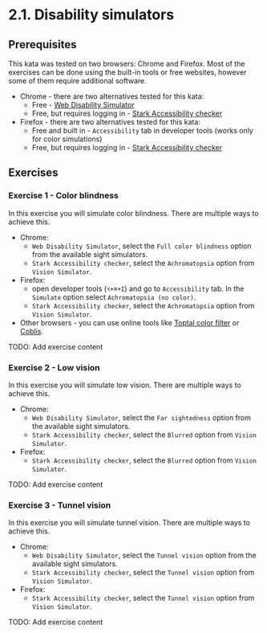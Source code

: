# 2.1. Disability simulators

## Prerequisites

This kata was tested on two browsers: Chrome and Firefox. Most of the exercises can be done using the built-in tools or free websites, however some of them require additional software.

- Chrome - there are two alternatives tested for this kata:
  - Free - [Web Disability Simulator](https://chromewebstore.google.com/detail/web-disability-simulator/olioanlbgbpmdlgjnnampnnlohigkjla)
  - Free, but requires logging in - [Stark Accessibility checker](https://chromewebstore.google.com/detail/stark-accessibility-check/fkfaapnmfippddbeemjjbclenphooipm)
- Firefox - there are two alternatives tested for this kata:
  - Free and built in - `Accessibility` tab in developer tools (works only for color simulations)
  - Free, but requires logging in - [Stark Accessibility checker](https://addons.mozilla.org/en-US/firefox/addon/stark-accessibility-checker/)

## Exercises

### Exercise 1 - Color blindness

In this exercise you will simulate color blindness. There are multiple ways to achieve this.

- Chrome:
    - `Web Disability Simulator`, select the `Full color blindness` option from the available sight simulators.
    - `Stark Accessibility checker`, select the `Achromatopsia` option from `Vision Simulator`.
- Firefox:
    - open developer tools (`⌥+⌘+I`) and go to `Accessibility` tab. In the `Simulate` option select `Achromatopsia (no color)`.
    - `Stark Accessibility checker`, select the `Achromatopsia` option from `Vision Simulator`.
- Other browsers - you can use online tools like [Toptal color filter](https://www.toptal.com/designers/colorfilter/) or [Coblis](https://www.color-blindness.com/coblis-color-blindness-simulator/).

TODO: Add exercise content

### Exercise 2 - Low vision

In this exercise you will simulate low vision. There are multiple ways to achieve this.

- Chrome:
    - `Web Disability Simulator`, select the `Far sightedness` option from the available sight simulators.
    - `Stark Accessibility checker`, select the `Blurred` option from `Vision Simulator`.
- Firefox:
    - `Stark Accessibility checker`, select the `Blurred` option from `Vision Simulator`.

TODO: Add exercise content

### Exercise 3 - Tunnel vision

In this exercise you will simulate tunnel vision. There are multiple ways to achieve this.

- Chrome:
    - `Web Disability Simulator`, select the `Tunnel vision` option from the available sight simulators.
    - `Stark Accessibility checker`, select the `Tunnel vision` option from `Vision Simulator`.
- Firefox:
    - `Stark Accessibility checker`, select the `Tunnel vision` option from `Vision Simulator`.

TODO: Add exercise content